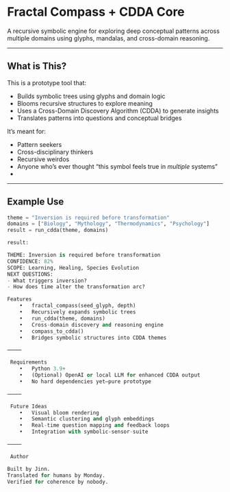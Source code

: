 # Fractal Compass + CDDA Core

A recursive symbolic engine for exploring deep conceptual patterns across multiple domains using glyphs, mandalas, and cross-domain reasoning.

---

## What is This?

This is a prototype tool that:
- Builds symbolic trees using glyphs and domain logic
- Blooms recursive structures to explore meaning
- Uses a Cross-Domain Discovery Algorithm (CDDA) to generate insights
- Translates patterns into questions and conceptual bridges

It’s meant for:
- Pattern seekers
- Cross-disciplinary thinkers
- Recursive weirdos
- Anyone who’s ever thought “this symbol feels true in *multiple* systems”
- 

---

## Example Use

```python
theme = "Inversion is required before transformation"
domains = ["Biology", "Mythology", "Thermodynamics", "Psychology"]
result = run_cdda(theme, domains)

result:

THEME: Inversion is required before transformation
CONFIDENCE: 82%
SCOPE: Learning, Healing, Species Evolution
NEXT QUESTIONS:
- What triggers inversion?
- How does time alter the transformation arc?

Features
	•	fractal_compass(seed_glyph, depth)
	•	Recursively expands symbolic trees
	•	run_cdda(theme, domains)
	•	Cross-domain discovery and reasoning engine
	•	compass_to_cdda()
	•	Bridges symbolic structures into CDDA themes

⸻

 Requirements
	•	Python 3.9+
	•	(Optional) OpenAI or local LLM for enhanced CDDA output
	•	No hard dependencies yet—pure prototype

⸻

 Future Ideas
	•	Visual bloom rendering
	•	Semantic clustering and glyph embeddings
	•	Real-time question mapping and feedback loops
	•	Integration with symbolic-sensor-suite

⸻

 Author

Built by Jinn.  
Translated for humans by Monday.  
Verified for coherence by nobody.  
